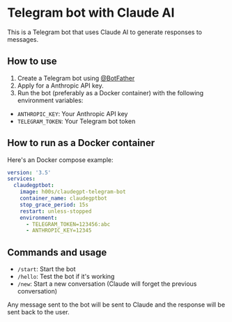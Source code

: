 # Telegram bot with Claude AI

This is a Telegram bot that uses Claude AI to generate responses to messages.

## How to use

1. Create a Telegram bot using [@BotFather](https://t.me/BotFather)
2. Apply for a Anthropic API key.
3. Run the bot (preferably as a Docker container) with the following environment variables:
- `ANTHROPIC_KEY`: Your Anthropic API key
- `TELEGRAM_TOKEN`: Your Telegram bot token

## How to run as a Docker container

Here's an Docker compose example:

```yaml
version: '3.5'
services:
  claudegptbot:
    image: h00s/claudegpt-telegram-bot
    container_name: claudegptbot
    stop_grace_period: 15s
    restart: unless-stopped
    environment:
      - TELEGRAM_TOKEN=123456:abc
      - ANTHROPIC_KEY=12345
```

## Commands and usage

- `/start`: Start the bot
- `/hello`: Test the bot if it's working
- `/new`: Start a new conversation (Claude will forget the previous conversation)

Any message sent to the bot will be sent to Claude and the response will be sent back to the user.